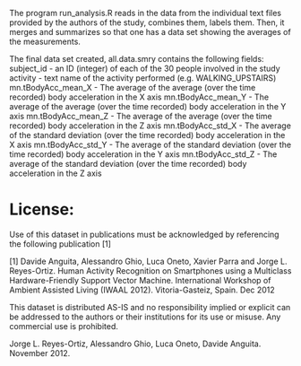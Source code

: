 The program run_analysis.R reads in the data from the individual text files provided by the authors of the study, combines them, labels them.
Then, it merges and summarizes so that one has a data set showing the averages of the measurements.

The final data set created, all.data.smry contains the following fields:
subject_id - an ID (integer) of each of the 30 people involved in the study
activity - text name of the activity performed (e.g. WALKING_UPSTAIRS)
mn.tBodyAcc_mean_X - The average of the average (over the time recorded) body acceleration in the X axis
mn.tBodyAcc_mean_Y - The average of the average (over the time recorded) body acceleration in the Y axis
mn.tBodyAcc_mean_Z - The average of the average (over the time recorded) body acceleration in the Z axis
mn.tBodyAcc_std_X - The average of the standard deviation (over the time recorded) body acceleration in the X axis
mn.tBodyAcc_std_Y - The average of the standard deviation (over the time recorded) body acceleration in the Y axis
mn.tBodyAcc_std_Z - The average of the standard deviation (over the time recorded) body acceleration in the Z axis




License:
========
Use of this dataset in publications must be acknowledged by referencing the following publication [1] 

[1] Davide Anguita, Alessandro Ghio, Luca Oneto, Xavier Parra and Jorge L. Reyes-Ortiz. Human Activity Recognition on Smartphones using a Multiclass Hardware-Friendly Support Vector Machine. International Workshop of Ambient Assisted Living (IWAAL 2012). Vitoria-Gasteiz, Spain. Dec 2012

This dataset is distributed AS-IS and no responsibility implied or explicit can be addressed to the authors or their institutions for its use or misuse. Any commercial use is prohibited.

Jorge L. Reyes-Ortiz, Alessandro Ghio, Luca Oneto, Davide Anguita. November 2012.
